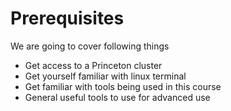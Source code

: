 Prerequisites
=======================

We are going to cover following things

- Get access to a Princeton cluster
- Get yourself familiar with linux terminal
- Get familiar with tools being used in this course
- General useful tools to use for advanced use
